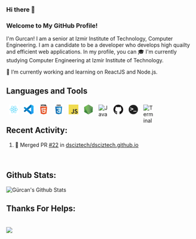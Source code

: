 ### Hi there 👋
### Welcome to My GitHub Profile! 

I'm Gurcan! 
I am a senior at Izmir Institute of Technology, Computer Engineering. I am a candidate to be a developer who develops high quailty and efficient web applications. 
In my profile, you can 
🎓  I'm currently studying Computer Engineering at Izmir Institute of Technology.

🔭 I’m currently working and learning on ReactJS and Node.js.
<br>

## Languages and Tools
<img align="left" style="padding-left:7px; padding-right:7px; padding-top:7px;"  alt="Terminal" width="26px" src="https://raw.githubusercontent.com/github/explore/80688e429a7d4ef2fca1e82350fe8e3517d3494d/topics/react/react.png" />
<img align="left" style="padding-left:7px; padding-right:7px; padding-top:7px;"  alt="Visual Studio Code" width="26px" src="https://raw.githubusercontent.com/github/explore/80688e429a7d4ef2fca1e82350fe8e3517d3494d/topics/visual-studio-code/visual-studio-code.png" />
<img align="left" style="padding-left:7px; padding-right:7px; padding-top:7px;"  alt="HTML5" width="26px" src="https://raw.githubusercontent.com/github/explore/80688e429a7d4ef2fca1e82350fe8e3517d3494d/topics/html/html.png" />
<img align="left" style="padding-left:7px; padding-right:7px; padding-top:7px;"  alt="CSS3" width="26px" src="https://raw.githubusercontent.com/github/explore/80688e429a7d4ef2fca1e82350fe8e3517d3494d/topics/css/css.png" />
<img align="left" style="padding-left:7px; padding-right:7px; padding-top:7px;"  alt="JavaScript" width="26px" src="https://raw.githubusercontent.com/github/explore/80688e429a7d4ef2fca1e82350fe8e3517d3494d/topics/javascript/javascript.png" />
<img align="left" style="padding-left:7px; padding-right:7px;padding-top:7px;"  alt="Node.js" width="26px" src="https://raw.githubusercontent.com/github/explore/80688e429a7d4ef2fca1e82350fe8e3517d3494d/topics/nodejs/nodejs.png" />
<img align="left" style="padding-left:7px; padding-right:7px; padding-top:7px;"  alt="Java" width="26px" src="https://camo.githubusercontent.com/7b23e6c442adf9ef0714d6b52c2621b3ebef58bcc2f101b8dabab05904201e4f/68747470733a2f2f63646e2e69636f6e73636f75742e636f6d2f69636f6e2f667265652f706e672d3235362f6a6176612d34332d3536393330352e706e67" />
<img align="left" style="padding-left:7px; padding-right:7px; padding-top:7px;"  alt="GitHub" width="26px" src="https://raw.githubusercontent.com/github/explore/78df643247d429f6cc873026c0622819ad797942/topics/github/github.png" />
<img align="left" style="padding-left:7px; padding-right:7px; padding-top:7px;"  alt="Terminal" width="26px" src="https://raw.githubusercontent.com/github/explore/80688e429a7d4ef2fca1e82350fe8e3517d3494d/topics/terminal/terminal.png" />

<img align="left" style="padding-left:7px; padding-right:7px; padding-top:7px;"  alt="Terminal" width="26px" src="https://upload.wikimedia.org/wikipedia/commons/3/3f/Git_icon.svg" />
<br>
<br>

## Recent Activity:

<!--START_SECTION:activity-->
1. 🎉 Merged PR [#22](https://github.com/dsciztech/dsciztech.github.io/pull/22) in [dsciztech/dsciztech.github.io](https://github.com/dsciztech/dsciztech.github.io)
<!--END_SECTION:activity-->

<br>

## Github Stats:
![Gürcan's Github Stats](https://github-readme-stats-ochre-nine.vercel.app/api?username=gurcangul&show_icons=true&theme=prussian&count_private=true)
<br>
## Thanks For Helps:

[website]: https://www.gurcangul.com
[twitter]: https://www.twitter.com/gurcangul
[instagram]: https://www.instagram.com/gurcangull
[linkedin]: https://www.linkedin.com/in/gurcangul



<br>


  <img align="center" src="https://github-readme-stats.vercel.app/api/top-langs/?username=gurcangul&count_private=true&show_icons=true&theme=github_dark&layout=compact&langs_count=10"/>  
<!--
**gurcangul/gurcangul** is a ✨ _special_ ✨ repository because its `README.md` (this file) appears on your GitHub profile.

Here are some ideas to get you started:

- 🔭 I’m currently working on ...
- 🌱 I’m currently learning ...
- 👯 I’m looking to collaborate on ...
- 🤔 I’m looking for help with ...
- 💬 Ask me about ...
- 📫 How to reach me: ...
- 😄 Pronouns: ...
- ⚡ Fun fact: ...
-->
